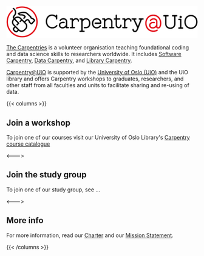 ![](uio-carpentry-logo.png)

[The Carpentries](https://carpentries.org) is a volunteer organisation teaching foundational 
coding and data science skills to researchers worldwide. It includes [Software Carpentry](https://software-carpentry.org), [Data Carpentry](https://datacarpentry.org), and [Library Carpentry](https://librarycarpentry.github.io/).

[Carpentry@UiO](http://www.uio.no/english/for-employees/support/research/research-data/training/carpentry/) is supported by the [University of Oslo (UiO)](https://www.uio.no) and the UiO library and offers Carpentry workshops to graduates, researchers, and other staff from all faculties and units to facilitate sharing and re-using of data.

{{< columns >}} <!-- begin columns block -->
## Join a workshop
To join one of our courses visit our University of Oslo Library's 
[Carpentry course catalogue](https://www.ub.uio.no/english/courses-events/courses/other/Carpentry/)

<---> <!-- magic separator, between columns -->
## Join the study group
To join one of our study group, see ...

<---> 
## More info
For more information, read our [Charter](https://governance.readthedocs.io/en/latest/charter.html) 
and our [Mission Statement](https://governance.readthedocs.io/en/latest/intro.html). 

{{< /columns >}}



